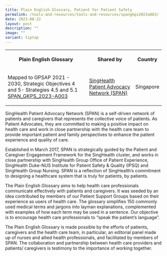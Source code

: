 ```yaml
---
title: Plain English Glossary, Patient for Patient Safety
permalink: /tools-and-resources/tools-and-resources/spangkps2023a003/
date: 2023-08-22
layout: post
description: ""
image: ""
variant: tiptap
---
```

<table><tbody><tr><th rowspan="1" colspan="1"><p>Plain English Glossary</p></th><th rowspan="1" colspan="1"><p>Shared by</p></th><th rowspan="1" colspan="1"><p>Country</p></th></tr><tr><td rowspan="1" colspan="1"><p>Mapped to GPSAP 2021 - 2030, Strategic Objectives 4 and 5- Strategies 4.5 and 5.1 <br><a href="/files/span_gkps_2023-a003.pdf" rel="noopener noreferrer nofollow" target="_blank">SPAN_GKPS_2023-A003</a></p></td><td rowspan="1" colspan="1"><p><a href="https://www.singhealthdukenus.com.sg/ipsq/singhealth-patient-advocacy-network" rel="noopener noreferrer nofollow" target="_blank">SingHealth Patient Advocacy Network (SPAN)</a></p></td><td rowspan="1" colspan="1"><p>Singapore</p></td></tr></tbody></table><p>SingHealth Patient Advocacy Network (SPAN) is a self-driven network of patients and caregivers that represents the collective voice of patients. As Patient Advocates, they are committed to making a positive impact on health care and work in close partnership with the health care team to provide important patient and family perspectives to enhance the patient experience and quality of care.</p><p>Established in March 2017, SPAN is strategically guided by the Patient and Caregiver Engagement Framework for the SingHealth cluster, and works in close partnership with SingHealth Group Office of Patient Experience, SingHealth Duke-NUS Institute for Patient Safety &amp; Quality (IPSQ) and SingHealth Group Nursing. SPAN is a reflection of SingHealth’s commitment to designing a healthcare system that is truly for patients, by patients.</p><p>The Plain English Glossary aims to help health care professionals communicate effectively with patients and caregivers. It was seeded by an idea contributed by members of our Patient Support Groups based on their experience as users of health care. The glossary simplifies 150 commonly used medical terms and jargons into layman explanations, complemented with examples of how each term may be used in a sentence. Our objective is to encourage health care professionals to “speak the patient’s language”.</p><p>The Plain English Glossary is made possible by the efforts of patients, caregivers and the health care team, in particular, an editorial panel made up of nurses and allied health professionals, and facilitated by members of SPAN. The collaboration and partnership between health care providers and patients/ caregivers is testimony to the importance of working together.</p>